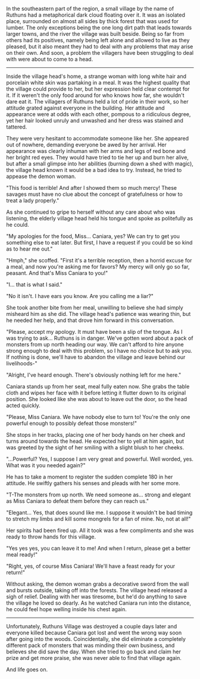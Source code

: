 In the southeastern part of the region, a small village by the name of Ruthuns had a metaphorical dark cloud floating over it. It was an isolated place, surrounded on almost all sides by thick forest that was used for lumber. The only exceptions being the one long dirt path that leads towards larger towns, and the river the village was built beside. Being so far from others had its positives, namely being left alone and allowed to live as they pleased, but it also meant they had to deal with any problems that may arise on their own. And soon, a problem the villagers have been struggling to deal with were about to come to a head.

---

Inside the village head's home, a strange woman with long white hair and porcelain white skin was partaking in a meal. It was the highest quality that the village could provide to her, but her expression held clear contempt for it. If it weren't the only food around for who knows how far, she wouldn't dare eat it. The villagers of Ruthuns held a lot of pride in their work, so her attitude grated against everyone in the building. Her attitude and appearance were at odds with each other, pompous to a ridiculous degree, yet her hair looked unruly and unwashed and her dress was stained and tattered.

They were very hesitant to accommodate someone like her. She appeared out of nowhere, demanding everyone be awed by her arrival. Her appearance was clearly inhuman with her arms and legs of red bone and her bright red eyes. They would have tried to tie her up and burn her alive, but after a small glimpse into her abilities (burning down a shed with magic), the village head known it would be a bad idea to try. Instead, he tried to appease the demon woman.

"This food is terrible! And after I showed them so much mercy! These savages must have no clue about the concept of gratefulness or how to treat a lady properly."

As she continued to gripe to herself without any care about who was listening, the elderly village head held his tongue and spoke as politefully as he could.

"My apologies for the food, Miss... Caniara, yes? We can try to get you something else to eat later. But first, I have a request if you could be so kind as to hear me out."

"Hmph," she scoffed. "First it's a terrible reception, then a horrid excuse for a meal, and now you're asking me for favors? My mercy will only go so far, peasant. And that's Miss Caniara to you!"

"I... that is what I said."

"No it isn't. I have ears you know. Are you calling me a liar?"

She took another bite from her meal, unwilling to believe she had simply misheard him as she did. The village head's patience was wearing thin, but he needed her help, and that drove him forward in this conversation.

"Please, accept my apology. It must have been a slip of the tongue. As I was trying to ask... Ruthuns is in danger. We've gotten word about a pack of monsters from up north heading our way. We can't afford to hire anyone strong enough to deal with this problem, so I have no choice but to ask you. If nothing is done, we'll have to abandon the village and leave behind our livelihoods-"

"Alright, I've heard enough. There's obviously nothing left for me here."

Caniara stands up from her seat, meal fully eaten now. She grabs the table cloth and wipes her face with it before letting it flutter down to its original position. She looked like she was about to leave out the door, so the head acted quickly.

"Please, Miss Caniara. We have nobody else to turn to! You're the only one powerful enough to possibly defeat those monsters!"

She stops in her tracks, placing one of her body hands on her cheek and turns around towards the head. He expected her to yell at him again, but was greeted by the sight of her smiling with a slight blush to her cheeks.

"...Powerful? Yes, I suppose I am very great and powerful. Well worded, yes. What was it you needed again?"

He has to take a moment to register the sudden complete 180 in her attitude. He swiftly gathers his senses and pleads with her some more.

"T-The monsters from up north. We need someone as... strong and elegant as Miss Caniara to defeat them before they can reach us."

"Elegant... Yes, that does sound like me. I suppose it wouldn't be bad timing to stretch my limbs and kill some mongrels for a fan of mine. No, not at all!"

Her spirits had been fired up. All it took was a few compliments and she was ready to throw hands for this village.

"Yes yes yes, you can leave it to me! And when I return, please get a better meal ready!"

"Right, yes, of course Miss Caniara! We'll have a feast ready for your return!"

Without asking, the demon woman grabs a decorative sword from the wall and bursts outside, taking off into the forests. The village head released a sigh of relief. Dealing with her was tiresome, but he'd do anything to save the village he loved so dearly. As he watched Caniara run into the distance, he could feel hope welling inside his chest again.

---

Unfortunately, Ruthuns Village was destroyed a couple days later and everyone killed because Caniara got lost and went the wrong way soon after going into the woods. Coincidentally, she did eliminate a completely different pack of monsters that was minding their own business, and believes she did save the day. When she tried to go back and claim her prize and get more praise, she was never able to find that village again.

And life goes on.